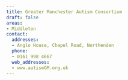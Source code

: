 ```yaml
---
title: Greater Manchester Autism Consortium
draft: false
areas:
- Middleton
contact:
  addresses:
  - Anglo House, Chapel Road, Northenden
  phone:
  - 0161 998 4667
  web_addresses:
  - www.autismGM.org.uk
---
```


